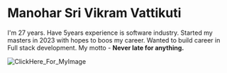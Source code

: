 # Manohar Sri Vikram Vattikuti
I'm 27 years. Have 5years experience is software industry. Started my masters in 2023 with hopes to boos my career. Wanted to build career in Full stack development. My motto - **Never late for anything.**

![ClickHere_For_MyImage](https://user-images.githubusercontent.com/38721567/215379388-e20fc632-440a-4eb0-8d4c-370f51d22fc9.JPG)